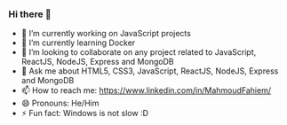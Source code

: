### Hi there 👋

- 🔭 I’m currently working on JavaScript projects
- 🌱 I’m currently learning Docker
- 👯 I’m looking to collaborate on any project related to JavaScript, ReactJS, NodeJS, Express and MongoDB
- 💬 Ask me about HTML5, CSS3, JavaScript, ReactJS, NodeJS, Express and MongoDB
- 📫 How to reach me: https://www.linkedin.com/in/MahmoudFahiem/
- 😄 Pronouns: He/Him
- ⚡ Fun fact: Windows is not slow :D
